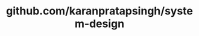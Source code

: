 ---
layout: post
title: github.com/karanpratapsingh/system-design
categories: link
tags: [انگلیسی, گیت‌هاب, برنامه‌نویسی]
---